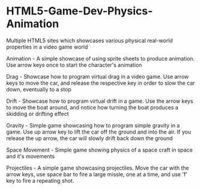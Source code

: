 # HTML5-Game-Dev-Physics-Animation
Multiple HTML5 sites which showcases various physical real-world properties in a video game world

Animation - A simple showcase of using sprite sheets to produce animation. Use arrow keys once to start the character's animation

Drag - Showcase how to program virtual drag in a video game. Use arrow keys to move the car, and release the respective key in order to
       slow the car down, eventually to a stop
       
Drift - Showcase how to program virtual drift in a game. Use the arrow keys to move the boat around, and notice how turning the boat
        produces a skidding or drifting effect
       
Gravity - Simple game showcasing how to program simple gravity in a game. Use up arrow key to lift the car off the ground and into the air.
          If you release the up arrow, the car will slowly drift back down the ground
          
Space Movement - Simple game showing physics of a space craft in space and it's movements

Projectiles - A simple game showcasing projectiles. Move the car with the arrow keys, use space bar to fire a large missle, one at a time,
              and use 'f' key to fire a repeating shot.
